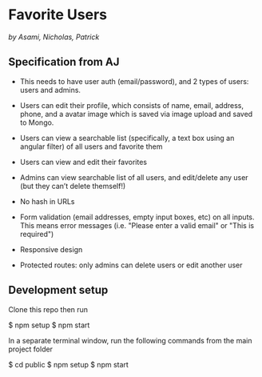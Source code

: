 # Favorite Users

_by Asami, Nicholas, Patrick_

## Specification from AJ

- This needs to have user auth (email/password), and 2 types of users: users and admins.

- Users can edit their profile, which consists of name, email, address, phone, and a avatar image which is saved via image upload and saved to Mongo.

- Users can view a searchable list (specifically, a text box using an angular filter) of all users and favorite them

- Users can view and edit their favorites

- Admins can view searchable list of all users, and edit/delete any user (but they can’t delete themself!)

- No hash in URLs

- Form validation (email addresses, empty input boxes, etc) on all inputs. This means error messages (i.e. "Please enter a valid email" or "This is required")

- Responsive design

- Protected routes: only admins can delete users or edit another user

## Development setup

Clone this repo then run

  $ npm setup
  $ npm start

In a separate terminal window, run the following commands from the main project folder

  $ cd public
  $ npm setup
  $ npm start
